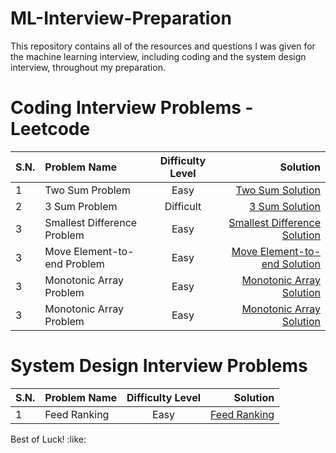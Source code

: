 # ML-Interview-Preparation
This repository contains all of the resources and questions I was given for the machine learning interview, including coding and the system design interview, throughout my preparation.

# Coding Interview Problems - Leetcode
| S.N. | Problem Name | Difficulty Level | Solution |
| :------------ | :------------ |:---------------:| -----:|
| 1 | Two Sum Problem      | Easy | [Two Sum Solution](CodingInterviewProblems/TwoSumGoogleInterview.md) |
| 2 | 3 Sum Problem      | Difficult | [3 Sum Solution](CodingInterviewProblems/3Sum_zero.md) |
| 3 | Smallest Difference Problem      | Easy | [Smallest Difference Solution](CodingInterviewProblems/SmallestDifference.md) |
| 3 | Move Element-to-end  Problem      | Easy | [Move Element-to-end  Solution](CodingInterviewProblems/MoveElementToEnd.md) |
| 3 | Monotonic Array Problem      | Easy | [Monotonic Array Solution](CodingInterviewProblems/MonotonicArrar.md) |
| 3 | Monotonic Array Problem      | Easy | [Monotonic Array Solution](CodingInterviewProblems/MonotonicArrar.md) | 

# System Design Interview Problems
| S.N. | Problem Name | Difficulty Level | Solution |
| :------------ | :------------ |:---------------:| -----:|
| 1 | Feed Ranking     | Easy | [Feed Ranking ](SystemDesign/FeedRanking/FeedRanking.md) |



Best of Luck! :like: